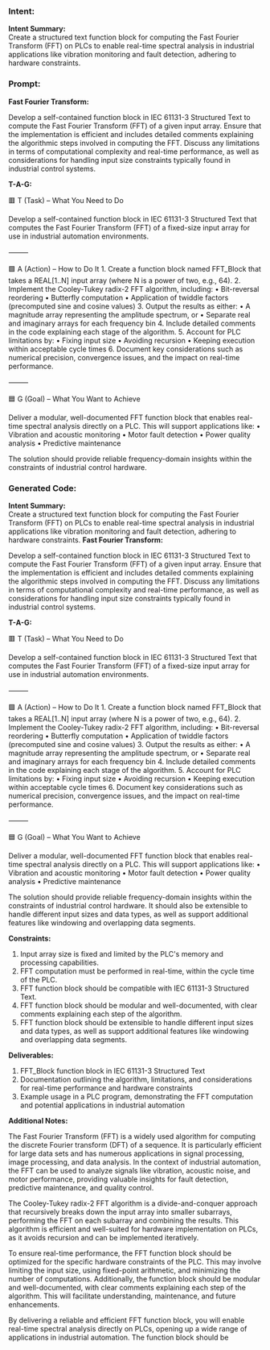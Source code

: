 ### Intent:
**Intent Summary:**  
Create a structured text function block for computing the Fast Fourier Transform (FFT) on PLCs to enable real-time spectral analysis in industrial applications like vibration monitoring and fault detection, adhering to hardware constraints.

### Prompt:
**Fast Fourier Transform:**

Develop a self-contained function block in IEC 61131-3 Structured Text to compute the Fast Fourier Transform (FFT) of a given input array. Ensure that the implementation is efficient and includes detailed comments explaining the algorithmic steps involved in computing the FFT. Discuss any limitations in terms of computational complexity and real-time performance, as well as considerations for handling input size constraints typically found in industrial control systems.

**T-A-G:**

🟥 T (Task) – What You Need to Do

Develop a self-contained function block in IEC 61131-3 Structured Text that computes the Fast Fourier Transform (FFT) of a fixed-size input array for use in industrial automation environments.

⸻

🟩 A (Action) – How to Do It
	1.	Create a function block named FFT_Block that takes a REAL[1..N] input array (where N is a power of two, e.g., 64).
	2.	Implement the Cooley-Tukey radix-2 FFT algorithm, including:
	•	Bit-reversal reordering
	•	Butterfly computation
	•	Application of twiddle factors (precomputed sine and cosine values)
	3.	Output the results as either:
	•	A magnitude array representing the amplitude spectrum, or
	•	Separate real and imaginary arrays for each frequency bin
	4.	Include detailed comments in the code explaining each stage of the algorithm.
	5.	Account for PLC limitations by:
	•	Fixing input size
	•	Avoiding recursion
	•	Keeping execution within acceptable cycle times
	6.	Document key considerations such as numerical precision, convergence issues, and the impact on real-time performance.

⸻

🟦 G (Goal) – What You Want to Achieve

Deliver a modular, well-documented FFT function block that enables real-time spectral analysis directly on a PLC. This will support applications like:
	•	Vibration and acoustic monitoring
	•	Motor fault detection
	•	Power quality analysis
	•	Predictive maintenance

The solution should provide reliable frequency-domain insights within the constraints of industrial control hardware.

### Generated Code:
**Intent Summary:**  
Create a structured text function block for computing the Fast Fourier Transform (FFT) on PLCs to enable real-time spectral analysis in industrial applications like vibration monitoring and fault detection, adhering to hardware constraints.
**Fast Fourier Transform:**

Develop a self-contained function block in IEC 61131-3 Structured Text to compute the Fast Fourier Transform (FFT) of a given input array. Ensure that the implementation is efficient and includes detailed comments explaining the algorithmic steps involved in computing the FFT. Discuss any limitations in terms of computational complexity and real-time performance, as well as considerations for handling input size constraints typically found in industrial control systems.

**T-A-G:**

🟥 T (Task) – What You Need to Do

Develop a self-contained function block in IEC 61131-3 Structured Text that computes the Fast Fourier Transform (FFT) of a fixed-size input array for use in industrial automation environments.

⸻

🟩 A (Action) – How to Do It
	1.	Create a function block named FFT_Block that takes a REAL[1..N] input array (where N is a power of two, e.g., 64).
	2.	Implement the Cooley-Tukey radix-2 FFT algorithm, including:
	•	Bit-reversal reordering
	•	Butterfly computation
	•	Application of twiddle factors (precomputed sine and cosine values)
	3.	Output the results as either:
	•	A magnitude array representing the amplitude spectrum, or
	•	Separate real and imaginary arrays for each frequency bin
	4.	Include detailed comments in the code explaining each stage of the algorithm.
	5.	Account for PLC limitations by:
	•	Fixing input size
	•	Avoiding recursion
	•	Keeping execution within acceptable cycle times
	6.	Document key considerations such as numerical precision, convergence issues, and the impact on real-time performance.

⸻

🟦 G (Goal) – What You Want to Achieve

Deliver a modular, well-documented FFT function block that enables real-time spectral analysis directly on a PLC. This will support applications like:
	•	Vibration and acoustic monitoring
	•	Motor fault detection
	•	Power quality analysis
	•	Predictive maintenance

The solution should provide reliable frequency-domain insights within the constraints of industrial control hardware. It should also be extensible to handle different input sizes and data types, as well as support additional features like windowing and overlapping data segments.

**Constraints:**

1.	Input array size is fixed and limited by the PLC's memory and processing capabilities.
2.	FFT computation must be performed in real-time, within the cycle time of the PLC.
3.	FFT function block should be compatible with IEC 61131-3 Structured Text.
4.	FFT function block should be modular and well-documented, with clear comments explaining each step of the algorithm.
5.	FFT function block should be extensible to handle different input sizes and data types, as well as support additional features like windowing and overlapping data segments.

**Deliverables:**

1.	FFT_Block function block in IEC 61131-3 Structured Text
2.	Documentation outlining the algorithm, limitations, and considerations for real-time performance and hardware constraints
3.	Example usage in a PLC program, demonstrating the FFT computation and potential applications in industrial automation

**Additional Notes:**

The Fast Fourier Transform (FFT) is a widely used algorithm for computing the discrete Fourier transform (DFT) of a sequence. It is particularly efficient for large data sets and has numerous applications in signal processing, image processing, and data analysis. In the context of industrial automation, the FFT can be used to analyze signals like vibration, acoustic noise, and motor performance, providing valuable insights for fault detection, predictive maintenance, and quality control.

The Cooley-Tukey radix-2 FFT algorithm is a divide-and-conquer approach that recursively breaks down the input array into smaller subarrays, performing the FFT on each subarray and combining the results. This algorithm is efficient and well-suited for hardware implementation on PLCs, as it avoids recursion and can be implemented iteratively.

To ensure real-time performance, the FFT function block should be optimized for the specific hardware constraints of the PLC. This may involve limiting the input size, using fixed-point arithmetic, and minimizing the number of computations. Additionally, the function block should be modular and well-documented, with clear comments explaining each step of the algorithm. This will facilitate understanding, maintenance, and future enhancements.

By delivering a reliable and efficient FFT function block, you will enable real-time spectral analysis directly on PLCs, opening up a wide range of applications in industrial automation. The function block should be
